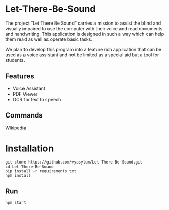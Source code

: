 # Let-There-Be-Sound

The project “Let There Be Sound” carries a mission to assist the blind and visually impaired to use the computer with their voice and read documents and handwriting. This application is designed in such a way which can help them read as well as operate basic tasks.

We plan to develop this program into a feature rich application that can be used as a voice assistant and not be limited as a special aid but a tool for students.

## Features

- Voice Assistant
- PDF Viewer
- OCR for text to speech

## Commands

Wikipedia

# Installation

```
git clone https://github.com/vyasylum/Let-There-Be-Sound.git
cd Let-There-Be-Sound
pip install -r requirements.txt
npm install
```

## Run

```
npm start
```

